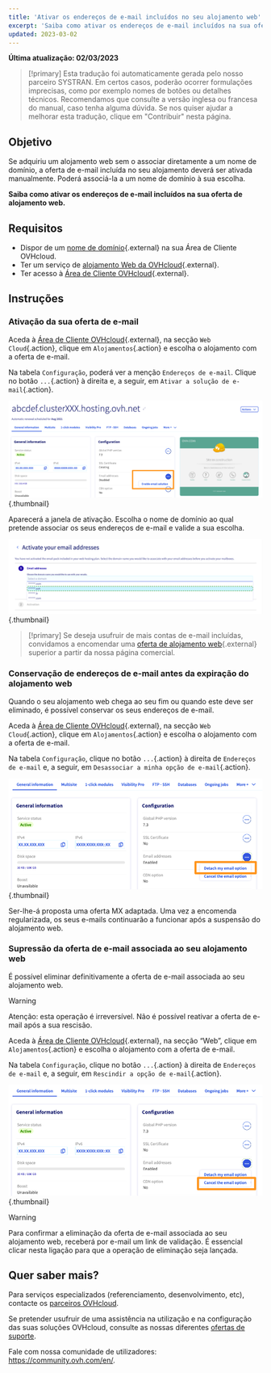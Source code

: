 ```yaml
---
title: 'Ativar os endereços de e-mail incluídos no seu alojamento web'
excerpt: 'Saiba como ativar os endereços de e-mail incluídos na sua oferta de alojamento web'
updated: 2023-03-02
---
```


**Última atualização: 02/03/2023**

> [!primary]
> Esta tradução foi automaticamente gerada pelo nosso parceiro SYSTRAN. Em certos casos, poderão ocorrer formulações imprecisas, como por exemplo nomes de botões ou detalhes técnicos. Recomendamos que consulte a versão inglesa ou francesa do manual, caso tenha alguma dúvida. Se nos quiser ajudar a melhorar esta tradução, clique em "Contribuir" nesta página.
>

## Objetivo

Se adquiriu um alojamento web sem o associar diretamente a um nome de domínio, a oferta de e-mail incluída no seu alojamento deverá ser ativada manualmente. Poderá associá-la a um nome de domínio à sua escolha.

**Saiba como ativar os endereços de e-mail incluídos na sua oferta de alojamento web.**

## Requisitos

- Dispor de um [nome de domínio](https://www.ovh.com/pt/dominios/){.external} na sua Área de Cliente OVHcloud.
- Ter um serviço de [alojamento Web da OVHcloud](https://www.ovhcloud.com/pt/web-hosting/){.external}.
- Ter acesso à [Área de Cliente OVHcloud](https://www.ovh.com/auth/?action=gotomanager&from=https://www.ovh.pt/&ovhSubsidiary=pt){.external}.

## Instruções

### Ativação da sua oferta de e-mail

Aceda à [Área de Cliente OVHcloud](https://www.ovh.com/auth/?action=gotomanager&from=https://www.ovh.pt/&ovhSubsidiary=pt){.external}, na secção `Web Cloud`{.action}, clique em `Alojamentos`{.action} e escolha o alojamento com a oferta de e-mail.

Na tabela `Configuração`, poderá ver a menção `Endereços de e-mail`. Clique no botão `...`{.action} à direita e, a seguir, em `Ativar a solução de e-mail`{.action}.

![Ativação de e-mail](images/mail-hosting01.png){.thumbnail}

Aparecerá a janela de ativação. Escolha o nome de domínio ao qual pretende associar os seus endereços de e-mail e valide a sua escolha.

![Ativação de e-mail](images/mail-hosting02.png){.thumbnail}

> [!primary]
> Se deseja usufruir de mais contas de e-mail incluídas, convidamos a encomendar uma [oferta de alojamento web](https://www.ovhcloud.com/pt/web-hosting/){.external} superior a partir da nossa página comercial.

### Conservação de endereços de e-mail antes da expiração do alojamento web

Quando o seu alojamento web chega ao seu fim ou quando este deve ser eliminado, é possível conservar os seus endereços de e-mail.

Aceda à [Área de Cliente OVHcloud](https://www.ovh.com/auth/?action=gotomanager&from=https://www.ovh.pt/&ovhSubsidiary=pt){.external}, na secção `Web Cloud`{.action}, clique em `Alojamentos`{.action} e escolha o alojamento com a oferta de e-mail.

Na tabela `Configuração`, clique no botão `...`{.action} à direita de `Endereços de e-mail` e, a seguir, em `Desassociar a minha opção de e-mail`{.action}.

![Ativação de e-mail](images/mail-hosting03.png){.thumbnail}

Ser-lhe-á proposta uma oferta MX adaptada. Uma vez a encomenda regularizada, os seus e-mails continuarão a funcionar após a suspensão do alojamento web.
 
### Supressão da oferta de e-mail associada ao seu alojamento web

É possível eliminar definitivamente a oferta de e-mail associada ao seu alojamento web.

> [!warning]
>
> Atenção: esta operação é irreversível. Não é possível reativar a oferta de e-mail após a sua rescisão.

Aceda à [Área de Cliente OVHcloud](https://www.ovh.com/auth/?action=gotomanager&from=https://www.ovh.pt/&ovhSubsidiary=pt){.external}, na secção “Web”, clique em `Alojamentos`{.action} e escolha o alojamento com a oferta de e-mail.

Na tabela `Configuração`, clique no botão `...`{.action} à direita de `Endereços de e-mail` e, a seguir, em `Rescindir a opção de e-mail`{.action}.

![Ativação de e-mail](images/mail-hosting04.png){.thumbnail}

> [!warning]
>
> Para confirmar a eliminação da oferta de e-mail associada ao seu alojamento web, receberá por e-mail um link de validação. É essencial clicar nesta ligação para que a operação de eliminação seja lançada.

## Quer saber mais?

Para serviços especializados (referenciamento, desenvolvimento, etc), contacte os [parceiros OVHcloud](https://partner.ovhcloud.com/pt/directory/).

Se pretender usufruir de uma assistência na utilização e na configuração das suas soluções OVHcloud, consulte as nossas diferentes [ofertas de suporte](https://www.ovhcloud.com/pt/support-levels/).

Fale com nossa comunidade de utilizadores: <https://community.ovh.com/en/>. 

